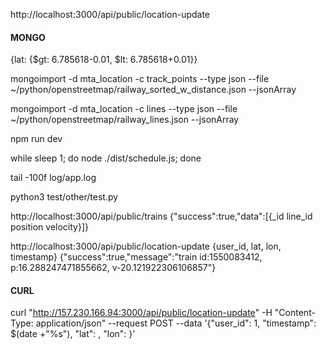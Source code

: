 http://localhost:3000/api/public/location-update

#### MONGO
{lat: {$gt: 6.785618-0.01, $lt: 6.785618+0.01}}

mongoimport -d mta_location -c track_points --type json  --file ~/python/openstreetmap/railway_sorted_w_distance.json --jsonArray

mongoimport -d mta_location -c lines --type json  --file ~/python/openstreetmap/railway_lines.json --jsonArray

npm run dev

while sleep 1; do node ./dist/schedule.js; done

tail -100f log/app.log

python3 test/other/test.py 

http://localhost:3000/api/public/trains
{"success":true,"data":[{_id line_id position velocity}]}

http://localhost:3000/api/public/location-update
{user_id, lat, lon, timestamp}
{"success":true,"message":"train id:1550083412, p:16.288247471855662, v-20.121922306106857"}



#### CURL 
curl "http://157.230.166.94:3000/api/public/location-update" -H "Content-Type: application/json" --request POST --data '{"user_id": 1, "timestamp": $(date +"%s"), "lat": , "lon": }' 